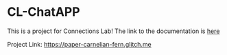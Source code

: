 # CL-ChatAPP

This is a project for Connections Lab! The link to the documentation is [here](https://github.com/AalyaSharaf/ConnectionsLabSpring2022/blob/main/Week8/README.md)

Project Link: https://paper-carnelian-fern.glitch.me
